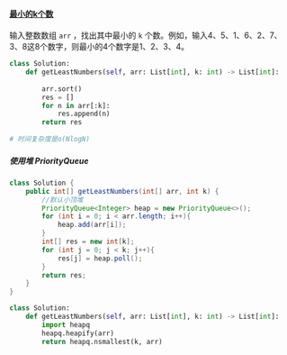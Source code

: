 #### [最小的k个数](https://leetcode-cn.com/problems/zui-xiao-de-kge-shu-lcof/)

输入整数数组 `arr` ，找出其中最小的 `k` 个数。例如，输入4、5、1、6、2、7、3、8这8个数字，则最小的4个数字是1、2、3、4。

```python
class Solution:
    def getLeastNumbers(self, arr: List[int], k: int) -> List[int]:
        
        arr.sort()
        res = []
        for n in arr[:k]:
            res.append(n)
        return res
      
# 时间复杂度是o(NlogN)
```

##### 使用堆 PriorityQueue

```java
class Solution {
    public int[] getLeastNumbers(int[] arr, int k) {
      	//默认小顶堆
        PriorityQueue<Integer> heap = new PriorityQueue<>();
        for (int i = 0; i < arr.length; i++){
            heap.add(arr[i]);
        }
        int[] res = new int[k];
        for (int j = 0; j < k; j++){
            res[j] = heap.poll(); 
        }
        return res;
    }
}
```

```python
class Solution:
    def getLeastNumbers(self, arr: List[int], k: int) -> List[int]:
        import heapq
        heapq.heapify(arr)
        return heapq.nsmallest(k, arr)
```

